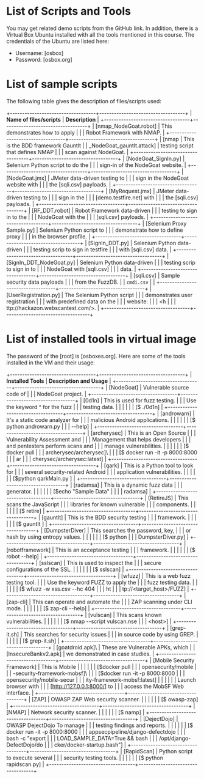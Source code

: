 
List of Scripts and Tools
=========================

You may get related demo scripts from the GitHub link.
In addition, there is a Virtual Box Ubuntu installed with all the tools
mentioned in this course. The credentials of the Ubuntu are listed here:

-   Username: [osbox]
-   Password: [osbox.org]


List of sample scripts
======================

The following table gives the description of files/scripts used:

+-----------------------------------+-----------------------------------+
| **Name of files/scripts**         | **Description**                   |
+-----------------------------------+-----------------------------------+
| [nmap\_NodeGoat.robot]      | This demonstrates how to apply    |
|                                   | Robot Framework with NMAP.        |
+-----------------------------------+-----------------------------------+
| [nmap                             | This is the BDD framework Gauntlt |
| \_NodeGoat\_gauntlt.attack] | testing script that defines NMAP  |
|                                   | scan against NodeGoat.            |
+-----------------------------------+-----------------------------------+
| [NodeGoat\_SignIn.py]       | Selenium Python script to do the  |
|                                   | sign-in of the NodeGoat website.  |
+-----------------------------------+-----------------------------------+
| [NodeGoat.jmx]              | JMeter data-driven testing to     |
|                                   | sign in the NodeGoat website with |
|                                   | the [sqli.csv] payloads.    |
+-----------------------------------+-----------------------------------+
| [MyRequest.jmx]             | JMeter data-driven testing to     |
|                                   | sign in the                       |
|                                   | [demo.testfire.net] with    |
|                                   | the [sqli.csv] payloads.    |
+-----------------------------------+-----------------------------------+
| [RF\_DDT.robot]             | Robot Framework data-driven       |
|                                   | testing to sign in to the         |
|                                   | NodeGoat with the                 |
|                                   | [sqli.csv] payloads.        |
+-----------------------------------+-----------------------------------+
| [Selenium Proxy Sample.py]  | Selenium Python script to         |
|                                   | demonstrate how to define proxy   |
|                                   | in the browser profile.           |
+-----------------------------------+-----------------------------------+
| [SignIn\_DDT.py]            | Selenium Python data-driven       |
|                                   | testing scrip to sign in testfire |
|                                   | with [sqli.csv] data.       |
+-----------------------------------+-----------------------------------+
| [SignIn\_DDT\_NodeGoat.py]  | Selenium Python data-driven       |
|                                   | testing scrip to sign in to       |
|                                   | NodeGoat with [sqli.csv]    |
|                                   | data.                             |
+-----------------------------------+-----------------------------------+
| [sqli.csv]                  | Sample security data payloads     |
|                                   | from the FuzzDB.                  |
| `cmdi.csv`                  |                                   |
+-----------------------------------+-----------------------------------+
| [UserRegistration.py]       | The Selenium Python script        |
|                                   | demonstrates user registration    |
|                                   | with predefined data on the       |
|                                   | website:                          |
|                                   | <h                                |
|                                   | ttp://hackazon.webscantest.com/>. |
+-----------------------------------+-----------------------------------+


List of installed tools in virtual image
========================================

The password of the [root] is [osboxes.org]. Here are some
of the tools installed in the VM and their usage:

+-----------------------------------+-----------------------------------+
| **Installed Tools**               | **Description and Usage**         |
+-----------------------------------+-----------------------------------+
| [NodeGoat]                  | Vulnerable source code of         |
|                                   | NodeGoat project.                 |
+-----------------------------------+-----------------------------------+
| [0d1n]                      | This is used for fuzz testing.    |
|                                   | Use the keyword \^ for the fuzz   |
|                                   | testing data.                     |
|                                   |                                   |
|                                   | [\$ ./0d1n]                 |
+-----------------------------------+-----------------------------------+
| [androwarn]                 | It\'s a static code analyzer for  |
|                                   | malicious Android applications.   |
|                                   |                                   |
|                                   | [\$ python androwarn.py           |
|                                   | \--help]                    |
+-----------------------------------+-----------------------------------+
| [archerysec]                | This is an Open Source            |
|                                   | Vulnerability Assessment and      |
|                                   | Management that helps developers  |
|                                   | and pentesters perform scans and  |
|                                   | manage vulnerabilities.           |
|                                   |                                   |
|                                   | [\$ docker pull                   |
|                                   | archerysec/archerysec]\     |
|                                   | [\$ docker run -it -p 8000:8000   |
|                                   | ar                                |
|                                   | cherysec/archerysec:latest] |
+-----------------------------------+-----------------------------------+
| [qark]                      | This is a Python tool to look for |
|                                   | several security-related Android  |
|                                   | application vulnerabilities.      |
|                                   |                                   |
|                                   | [\$python qarkMain.py ]     |
+-----------------------------------+-----------------------------------+
| [radamsa]                   | This is a dynamic fuzz data       |
|                                   | generator.                        |
|                                   |                                   |
|                                   | [\$echo \"Sample Data\" \|        |
|                                   | radamsa]                    |
+-----------------------------------+-----------------------------------+
| [RetireJS]                  | This scans the JavaScript         |
|                                   | libraries for known vulnerable    |
|                                   | components.                       |
|                                   |                                   |
|                                   | [\$ retire]                 |
+-----------------------------------+-----------------------------------+
| [gauntlt]                   | This is the BDD security testing  |
|                                   | framework.                        |
|                                   |                                   |
|                                   | [\$ gauntlt ]               |
+-----------------------------------+-----------------------------------+
| [DumpsterDiver]             | This searches the password, key,  |
|                                   | or hash by using entropy values.  |
|                                   |                                   |
|                                   | [\$ python                        |
|                                   | DumpsterDiver.py]           |
+-----------------------------------+-----------------------------------+
| [robotframework]            | This is an acceptance testing     |
|                                   | framework.                        |
|                                   |                                   |
|                                   | [\$ robot \--help]          |
+-----------------------------------+-----------------------------------+
| [sslscan]                   | This is used to inspect the       |
|                                   | secure configurations of the SSL. |
|                                   |                                   |
|                                   | [\$ sslscan]                |
+-----------------------------------+-----------------------------------+
| [wfuzz]                     | This is a web fuzz testing tool.  |
|                                   | Use the keyword FUZZ to apply the |
|                                   | fuzz testing data.                |
|                                   |                                   |
|                                   | [\$ wfuzz -w xss.csv \--hc 404    |
|                                   | ht                                |
|                                   | tp://\<target\_host\>/FUZZ] |
+-----------------------------------+-----------------------------------+
| [zap-cli]                   | This can operate and automate the |
|                                   | ZAP scanning under CLI mode.      |
|                                   |                                   |
|                                   | [\$ zap-cli \--help]        |
+-----------------------------------+-----------------------------------+
| [vulscan]                   | This scans known vulnerabilities. |
|                                   |                                   |
|                                   | [\$ nmap \--script vulscan.nse    |
|                                   | \<host\>]                   |
+-----------------------------------+-----------------------------------+
| [grep-it.sh]                | This searches for security issues |
|                                   | in source code by using GREP.     |
|                                   |                                   |
|                                   | [\$ grep-it.sh]             |
+-----------------------------------+-----------------------------------+
| [goatdroid.apk]\            | These are Vulnerable APKs, which  |
| [InsecureBankv2.apk]        | we demonstrated in case studies.  |
+-----------------------------------+-----------------------------------+
| [Mobile Security Framework] | This is Mobile                    |
|                                   |                                   |
|                                   | [\$docker pull                    |
|                                   | opensecurity/mobile               |
|                                   | -security-framework-mobsf]\ |
|                                   | [\$docker run -it -p 8000:8000    |
|                                   | opensecurity/mobile-secur         |
|                                   | ity-framework-mobsf:latest] |
|                                   |                                   |
|                                   | Launch browser with               |
|                                   | [http://127.0.0.1:8000/] to |
|                                   | access the MobSF Web interface.   |
+-----------------------------------+-----------------------------------+
| [ZAP]                       | OWASP ZAP Web security scanner.   |
|                                   |                                   |
|                                   | [\$ owasp-zap]              |
+-----------------------------------+-----------------------------------+
| [NMAP]                      | Network security scanner.         |
|                                   |                                   |
|                                   | [\$ namp]                   |
+-----------------------------------+-----------------------------------+
| [DejectDojo]                | OWASP DejectDojo To manage        |
|                                   | testing findings and reports.     |
|                                   |                                   |
|                                   | [\$ docker run -it -p 8000:8000   |
|                                   | appsecpipeline/django-defectdojo  |
|                                   | bash -c \"export                  |
|                                   | LOAD\_SAMPLE\_DATA=True && bash   |
|                                   | /opt/django-DefectDojo/do         |
|                                   | cker/docker-startup.bash\"] |
+-----------------------------------+-----------------------------------+
| [RapidScan]                 | Python script to execute several  |
|                                   | security testing tools.           |
|                                   |                                   |
|                                   | [\$ python rapidscan.py]    |
+-----------------------------------+-----------------------------------+
